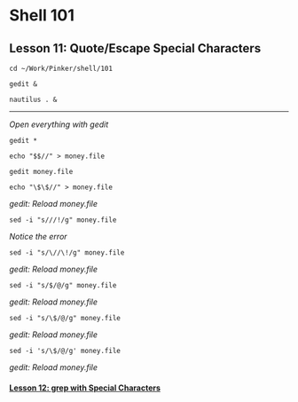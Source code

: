 # Shell 101
## Lesson 11: Quote/Escape Special Characters

`cd ~/Work/Pinker/shell/101`

`gedit &`

`nautilus . &`
___

*Open everything with gedit*

`gedit *`

`echo "$$//" > money.file`

`gedit money.file`

`echo "\$\$//" > money.file`

*gedit: Reload money.file*

`sed -i "s///!/g" money.file`

*Notice the error*

`sed -i "s/\//\!/g" money.file`

*gedit: Reload money.file*

`sed -i "s/$/@/g" money.file`

*gedit: Reload money.file*

`sed -i "s/\$/@/g" money.file`

*gedit: Reload money.file*

`sed -i 's/\$/@/g' money.file`

*gedit: Reload money.file*

#### [Lesson 12: grep with Special Characters](https://github.com/inkVerb/pinker/blob/master/101-shell/Lesson-12.md)
